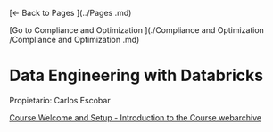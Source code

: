 [← Back to Pages ](../Pages .md)

[Go to Compliance and Optimization ](./Compliance and Optimization /Compliance and Optimization .md)

# Data Engineering with Databricks

Propietario: Carlos Escobar

[Course Welcome and Setup - Introduction to the Course.webarchive](Data%20Engineering%20with%20Databricks%20b657e7aa72354c52ade3aa431ffb1eb5/Course_Welcome_and_Setup_-_Introduction_to_the_Course.webarchive)